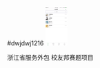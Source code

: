 #dwjdwj1216
<img src="https://github.com/dwjdwj1216/xiaoYouBang/blob/master/main.gif" style="height: 10%;width: 10%;">

浙江省服务外包 校友邦赛题项目
